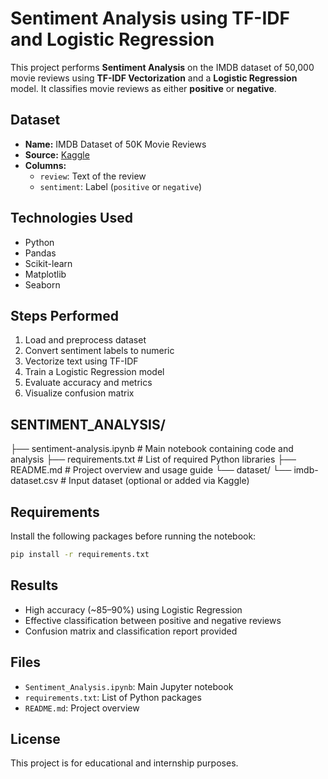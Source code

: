 # Sentiment Analysis using TF-IDF and Logistic Regression

This project performs **Sentiment Analysis** on the IMDB dataset of 50,000 movie reviews using **TF-IDF Vectorization** and a **Logistic Regression** model. It classifies movie reviews as either **positive** or **negative**.

##  Dataset

- **Name:** IMDB Dataset of 50K Movie Reviews
- **Source:** [Kaggle](https://www.kaggle.com/datasets/lakshmi25npathi/imdb-dataset-of-50k-movie-reviews)
- **Columns:**
  - `review`: Text of the review
  - `sentiment`: Label (`positive` or `negative`)

##  Technologies Used

- Python
- Pandas
- Scikit-learn
- Matplotlib
- Seaborn

##  Steps Performed

1. Load and preprocess dataset
2. Convert sentiment labels to numeric
3. Vectorize text using TF-IDF
4. Train a Logistic Regression model
5. Evaluate accuracy and metrics
6. Visualize confusion matrix

## SENTIMENT_ANALYSIS/
├── sentiment-analysis.ipynb      # Main notebook containing code and analysis
├── requirements.txt              # List of required Python libraries
├── README.md                     # Project overview and usage guide
└── dataset/
    └── imdb-dataset.csv          # Input dataset (optional or added via Kaggle)

##  Requirements

Install the following packages before running the notebook:

```bash
pip install -r requirements.txt
```

##  Results

- High accuracy (~85–90%) using Logistic Regression
- Effective classification between positive and negative reviews
- Confusion matrix and classification report provided

##  Files

- `Sentiment_Analysis.ipynb`: Main Jupyter notebook
- `requirements.txt`: List of Python packages
- `README.md`: Project overview

##  License

This project is for educational and internship purposes.
